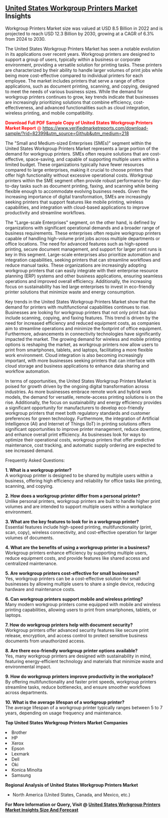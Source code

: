 <h2><a href="https://www.verifiedmarketreports.com/download-sample/?rid=82399&amp;utm_source=Github&amp;utm_medium=218" target="_blank">United States Workgroup Printers Market</a> Insights</h2><p>Workgroup Printers Market size was valued at USD 8.5 Billion in 2022 and is projected to reach USD 12.3 Billion by 2030, growing at a CAGR of 6.3% from 2024 to 2030.</p><p><p>The United States Workgroup Printers Market has seen a notable evolution in its applications over recent years. Workgroup printers are designed to support a group of users, typically within a business or corporate environment, providing a versatile solution for printing tasks. These printers are characterized by their ability to handle larger volumes of print jobs while being more cost-effective compared to individual printers for each employee. The market includes printers that serve a range of office applications, such as document printing, scanning, and copying, designed to meet the needs of various business sizes. While the demand for workgroup printers continues to grow, key trends indicate that businesses are increasingly prioritizing solutions that combine efficiency, cost-effectiveness, and advanced functionalities such as cloud integration, wireless printing, and mobile compatibility. <p><span class=""><span style="color: #ff0000;"><strong>Download Full PDF Sample Copy of United States Workgroup Printers Market Report</strong> @ </span><a href="https://www.verifiedmarketreports.com/download-sample/?rid=82399&amp;utm_source=Github&amp;utm_medium=218" target="_blank">https://www.verifiedmarketreports.com/download-sample/?rid=82399&amp;utm_source=Github&amp;utm_medium=218</a></span></p></p> <p>The "Small and Medium-sized Enterprises (SMEs)" segment within the United States Workgroup Printers Market represents a large portion of the demand for workgroup printers. SMEs often require solutions that are cost-effective, space-saving, and capable of supporting multiple users within a limited budget. These organizations typically have fewer resources compared to large enterprises, making it crucial to choose printers that offer high functionality without excessive operational costs. Workgroup printers within the SME segment often provide robust performance for day-to-day tasks such as document printing, faxing, and scanning while being flexible enough to accommodate evolving business needs. Given the increasing importance of digital transformation, SMEs are increasingly seeking printers that support features like mobile printing, wireless capabilities, and integration with cloud-based applications to improve productivity and streamline workflows. <p>The "Large-scale Enterprises" segment, on the other hand, is defined by organizations with significant operational demands and a broader range of business requirements. These enterprises often require workgroup printers capable of handling high-volume print jobs across multiple departments or office locations. The need for advanced features such as high-speed printing, secure document management, and support for larger print runs is key in this segment. Large-scale enterprises also prioritize automation and integration capabilities, seeking printers that can streamline workflows and reduce manual tasks. These organizations are increasingly adopting workgroup printers that can easily integrate with their enterprise resource planning (ERP) systems and other business applications, ensuring seamless operations and improved overall efficiency. Additionally, the increasing focus on sustainability has led large enterprises to invest in eco-friendly printer solutions that minimize waste and energy consumption. <p>Key trends in the United States Workgroup Printers Market show that the demand for printers with multifunctional capabilities continues to rise. Businesses are looking for workgroup printers that not only print but also include scanning, copying, and faxing features. This trend is driven by the need for increased efficiency and reduced equipment costs, as companies aim to streamline operations and minimize the footprint of office equipment. Furthermore, advancements in connectivity technologies have significantly impacted the market. The growing demand for wireless and mobile printing options is reshaping the market, as workgroup printers now allow users to print from smartphones, tablets, and laptops, facilitating a more flexible work environment. Cloud integration is also becoming increasingly important, with more businesses seeking printers that can interface with cloud storage and business applications to enhance data sharing and workflow automation. <p>In terms of opportunities, the United States Workgroup Printers Market is poised for growth driven by the ongoing digital transformation across industries. As more businesses embrace remote work and hybrid work models, the demand for versatile, remote-access printing solutions is on the rise. Additionally, the focus on sustainability and energy efficiency provides a significant opportunity for manufacturers to develop eco-friendly workgroup printers that meet both regulatory standards and customer preferences for green technology. Furthermore, the integration of Artificial Intelligence (AI) and Internet of Things (IoT) in printing solutions offers significant opportunities to improve printer management, reduce downtime, and enhance overall print efficiency. As businesses look for ways to optimize their operational costs, workgroup printers that offer predictive maintenance, cost tracking, and automatic supply ordering are expected to see increased demand. <p>Frequently Asked Questions:</p> <p><b>1. What is a workgroup printer?</b><br> A workgroup printer is designed to be shared by multiple users within a business, offering high efficiency and reliability for office tasks like printing, scanning, and copying.</p> <p><b>2. How does a workgroup printer differ from a personal printer?</b><br> Unlike personal printers, workgroup printers are built to handle higher print volumes and are intended to support multiple users within a workplace environment.</p> <p><b>3. What are the key features to look for in a workgroup printer?</b><br> Essential features include high-speed printing, multifunctionality (print, scan, copy), wireless connectivity, and cost-effective operation for larger volumes of documents.</p> <p><b>4. What are the benefits of using a workgroup printer in a business?</b><br> Workgroup printers enhance efficiency by supporting multiple users, reduce equipment costs, and provide features like shared access and centralized maintenance.</p> <p><b>5. Are workgroup printers cost-effective for small businesses?</b><br> Yes, workgroup printers can be a cost-effective solution for small businesses by allowing multiple users to share a single device, reducing hardware and maintenance costs.</p> <p><b>6. Can workgroup printers support mobile and wireless printing?</b><br> Many modern workgroup printers come equipped with mobile and wireless printing capabilities, allowing users to print from smartphones, tablets, or laptops.</p> <p><b>7. How do workgroup printers help with document security?</b><br> Workgroup printers offer advanced security features like secure print release, encryption, and access control to protect sensitive business documents from unauthorized access.</p> <p><b>8. Are there eco-friendly workgroup printer options available?</b><br> Yes, many workgroup printers are designed with sustainability in mind, featuring energy-efficient technology and materials that minimize waste and environmental impact.</p> <p><b>9. How do workgroup printers improve productivity in the workplace?</b><br> By offering multifunctionality and faster print speeds, workgroup printers streamline tasks, reduce bottlenecks, and ensure smoother workflows across departments.</p> <p><b>10. What is the average lifespan of a workgroup printer?</b><br> The average lifespan of a workgroup printer typically ranges between 5 to 7 years, depending on usage frequency and maintenance.</p></p><p><strong>Top United States Workgroup Printers Market Companies</strong></p><div data-test-id=""><p><li>Brother</li><li> HP</li><li> Xerox</li><li> Epson</li><li> Lexmark</li><li> Dell</li><li> Oki</li><li> Konica Minolta</li><li> Samsung</li></p><div><strong>Regional Analysis of&nbsp;United States Workgroup Printers Market</strong></div><ul><li dir="ltr"><p dir="ltr">North America&nbsp;(United States, Canada, and Mexico, etc.)</p></li></ul><p><strong>For More Information or Query, Visit @&nbsp;</strong><strong><a href="https://www.verifiedmarketreports.com/product/global-workgroup-printers-market-growth-2019-2024/?utm_source=Github&amp;utm_medium=218" target="_blank">United States Workgroup Printers Market Insights Size And Forecast</a></strong></p></div>
